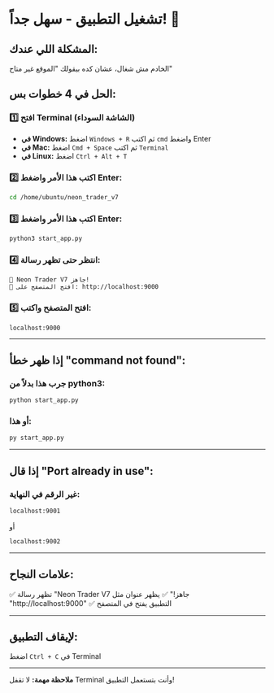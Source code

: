 # تشغيل التطبيق - سهل جداً! 🚀

## المشكلة اللي عندك:
الخادم مش شغال، عشان كده بيقولك "الموقع غير متاح"

## الحل في 4 خطوات بس:

### 1️⃣ افتح Terminal (الشاشة السوداء)
- **في Windows:** اضغط `Windows + R` ثم اكتب `cmd` واضغط Enter
- **في Mac:** اضغط `Cmd + Space` ثم اكتب `Terminal`
- **في Linux:** اضغط `Ctrl + Alt + T`

### 2️⃣ اكتب هذا الأمر واضغط Enter:
```bash
cd /home/ubuntu/neon_trader_v7
```

### 3️⃣ اكتب هذا الأمر واضغط Enter:
```bash
python3 start_app.py
```

### 4️⃣ انتظر حتى تظهر رسالة:
```
🌟 Neon Trader V7 جاهز!
🔗 افتح المتصفح على: http://localhost:9000
```

### 5️⃣ افتح المتصفح واكتب:
```
localhost:9000
```

---

## إذا ظهر خطأ "command not found":

### جرب هذا بدلاً من python3:
```bash
python start_app.py
```

### أو هذا:
```bash
py start_app.py
```

---

## إذا قال "Port already in use":

### غير الرقم في النهاية:
```bash
localhost:9001
```
أو
```bash
localhost:9002
```

---

## علامات النجاح:
✅ تظهر رسالة "Neon Trader V7 جاهز!"
✅ يظهر عنوان مثل "http://localhost:9000"
✅ التطبيق يفتح في المتصفح

---

## لإيقاف التطبيق:
اضغط `Ctrl + C` في Terminal

---

**ملاحظة مهمة:** لا تقفل Terminal وأنت بتستعمل التطبيق!

